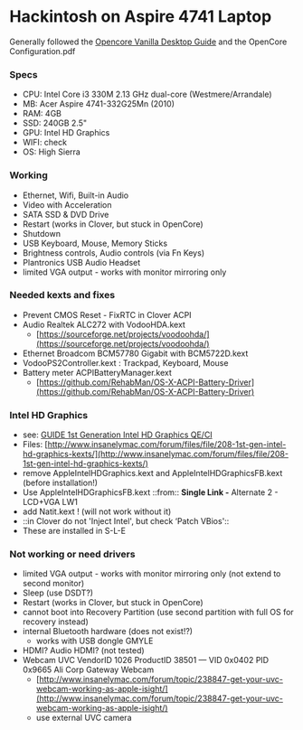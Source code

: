 # Hackintosh on Aspire 4741 Laptop
Generally followed the  [Opencore Vanilla Desktop Guide](https://khronokernel-2.gitbook.io/opencore-vanilla-desktop-guide/)  and the OpenCore Configuration.pdf

### Specs
* CPU: Intel Core i3 330M 2.13 GHz dual-core (Westmere/Arrandale)
* MB: Acer Aspire 4741-332G25Mn (2010)
* RAM: 4GB
* SSD: 240GB 2.5"
* GPU: Intel HD Graphics
* WIFI: check
* OS: High Sierra

### Working
* Ethernet, Wifi,  Built-in Audio
* Video with Acceleration
* SATA SSD & DVD Drive
* Restart (works in Clover, but stuck in OpenCore)
* Shutdown
* USB Keyboard, Mouse, Memory Sticks
* Brightness controls, Audio controls (via Fn Keys)
* Plantronics USB Audio Headset
* limited VGA output - works with monitor mirroring only

### Needed kexts and fixes
* Prevent CMOS Reset - FixRTC in Clover ACPI
* Audio Realtek ALC272 with VodooHDA.kext
	* [https://sourceforge.net/projects/voodoohda/](https://sourceforge.net/projects/voodoohda/)
* Ethernet Broadcom BCM57780 Gigabit with BCM5722D.kext
* VodooPS2Controller.kext : Trackpad, Keyboard, Mouse
* Battery meter ACPIBatteryManager.kext
	* [https://github.com/RehabMan/OS-X-ACPI-Battery-Driver](https://github.com/RehabMan/OS-X-ACPI-Battery-Driver)

### Intel HD Graphics
* see: [GUIDE 1st Generation Intel HD Graphics QE/CI](https://www.insanelymac.com/forum/topic/286092-guide-1st-generation-intel-hd-graphics-qeci/)
* Files: [http://www.insanelymac.com/forum/files/file/208-1st-gen-intel-hd-graphics-kexts/](http://www.insanelymac.com/forum/files/file/208-1st-gen-intel-hd-graphics-kexts/)
* remove AppleIntelHDGraphics.kext and AppleIntelHDGraphicsFB.kext (before installation!)
* Use AppleIntelHDGraphicsFB.kext ::from:: **Single Link -** Alternate 2 - LCD+VGA LW1
* add Natit.kext ! (will not work without it)
* ::in Clover do not 'Inject Intel', but check ‘Patch VBios'::
* These are installed in S-L-E

### Not working or need drivers
* limited VGA output - works with monitor mirroring only (not extend to second monitor)
* Sleep (use DSDT?)
* Restart (works in Clover, but stuck in OpenCore)
* cannot boot into Recovery Partition (use second partition with full OS for recovery instead)
* internal Bluetooth hardware (does not exist!?)
	* works with USB dongle GMYLE
* HDMI? Audio HDMI? (not tested)
* Webcam UVC VendorID 1026 ProductID 38501 — VID 0x0402 PID 0x9665 Ali Corp Gateway Webcam
	* [http://www.insanelymac.com/forum/topic/238847-get-your-uvc-webcam-working-as-apple-isight/](http://www.insanelymac.com/forum/topic/238847-get-your-uvc-webcam-working-as-apple-isight/)
	* use external UVC camera
